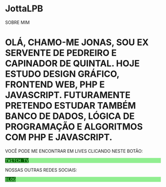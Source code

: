 # JottaLPB
SOBRE MIM

<h1>OLÁ, CHAMO-ME JONAS, SOU EX SERVENTE DE PEDREIRO E CAPINADOR DE QUINTAL. HOJE ESTUDO DESIGN GRÁFICO, FRONTEND WEB, PHP E JAVASCRIPT. FUTURAMENTE PRETENDO ESTUDAR TAMBÉM BANCO DE DADOS, LÓGICA DE PROGRAMAÇÃO E ALGORITMOS COM PHP E JAVASCRIPT.</h1>

<p>VOCÊ PODE ME ENCONTRAR EM LIVES CLICANDO NESTE BOTÃO: </p> <pre style="background-color:lightgreen; color:darkgreen;"><a href="https://twitch.tv/jottalpb" target="_blank" style="height:25px; width:90px; background-color:darkgreen; color:lightgreen;">TWITCH TV</a></pre>

<p>NOSSAS OUTRAS REDES SOCIAIS:</p> <pre style="background-color:lightgreen; color:darkgreen;"><a href="https://twitch.tv/jottalpb" target="_blank" style="height:25px; width:90px; background-color:darkgreen; color:lightgreen;">BLOG</a></pre>
